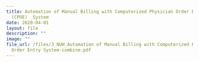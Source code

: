 ```yaml
---
title: Automation of Manual Billing with Computerized Physician Order Entry
  (CPOE)  System
date: 2020-04-01
layout: file
description: ""
image: ""
file_url: /files/3_NUH_Automation of Manual Billing with Computerized Physician
  Order Entry System-combine.pdf
---
```

